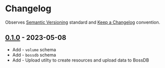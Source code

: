 # Changelog

Observes [Semantic Versioning](https://semver.org/spec/v2.0.0.html) standard and
[Keep a Changelog](https://keepachangelog.com/en/1.0.0/) convention.

## [0.1.0] - 2023-05-08

+ Add - `volume` schema
+ Add - `bossdb` schema
+ Add - Upload utilty to create resources and upload data to BossDB

[0.1.0]: https://github.com/datajoint/element-zstack/releases/tag/0.1.0
